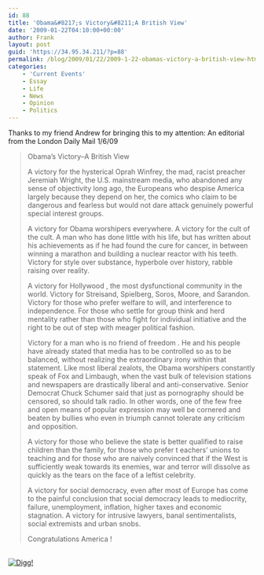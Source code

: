 ```yaml
---
id: 88
title: 'Obama&#8217;s Victory&#8211;A British View'
date: '2009-01-22T04:10:00+00:00'
author: Frank
layout: post
guid: 'https://34.95.34.211/?p=88'
permalink: /blog/2009/01/22/2009-1-22-obamas-victory-a-british-view-html/
categories:
    - 'Current Events'
    - Essay
    - Life
    - News
    - Opinion
    - Politics
---
```


<div src="v5">Thanks to my friend Andrew for bringing this to my attention: An editorial from the London Daily Mail 1/6/09

> Obama’s Victory–A British View
> 
> A victory for the hysterical Oprah Winfrey, the mad, racist preacher Jeremiah Wright, the U.S. mainstream media, who abandoned any sense of objectivity long ago, the Europeans who despise America largely because they depend on her, the comics who claim to be dangerous and fearless but would not dare attack genuinely powerful special interest groups.
> 
> A victory for Obama worshipers everywhere. A victory for the cult of the cult. A man who has done little with his life, but has written about his achievements as if he had found the cure for cancer, in between winning a marathon and building a nuclear reactor with his teeth. Victory for style over substance, hyperbole over history, rabble raising over reality.
> 
> A victory for Hollywood , the most dysfunctional community in the world. Victory for Streisand, Spielberg, Soros, Moore, and Sarandon. Victory for those who prefer welfare to will, and interference to independence. For those who settle for group think and herd mentality rather than those who fight for individual initiative and the right to be out of step with meager political fashion.
> 
> Victory for a man who is no friend of freedom . He and his people have already stated that media has to be controlled so as to be balanced, without realizing the extraordinary irony within that statement. Like most liberal zealots, the Obama worshipers constantly speak of Fox and Limbaugh, when the vast bulk of television stations and newspapers are drastically liberal and anti-conservative. Senior Democrat Chuck Schumer said that just as pornography should be censored, so should talk radio. In other words, one of the few free and open means of popular expression may well be cornered and beaten by bullies who even in triumph cannot tolerate any criticism and opposition.
> 
> A victory for those who believe the state is better qualified to raise children than the family, for those who prefer t eachers’ unions to teaching and for those who are naively convinced that if the West is sufficiently weak towards its enemies, war and terror will dissolve as quickly as the tears on the face of a leftist celebrity.
> 
> A victory for social democracy, even after most of Europe has come to the painful conclusion that social democracy leads to mediocrity, failure, unemployment, inflation, higher taxes and economic stagnation. A victory for intrusive lawyers, banal sentimentalists, social extremists and urban snobs.
> 
> Congratulations America !

[  
![Digg!](http://digg.com/img/badges/100x20-digg-button.gif)  ](http://digg.com/)

</div>